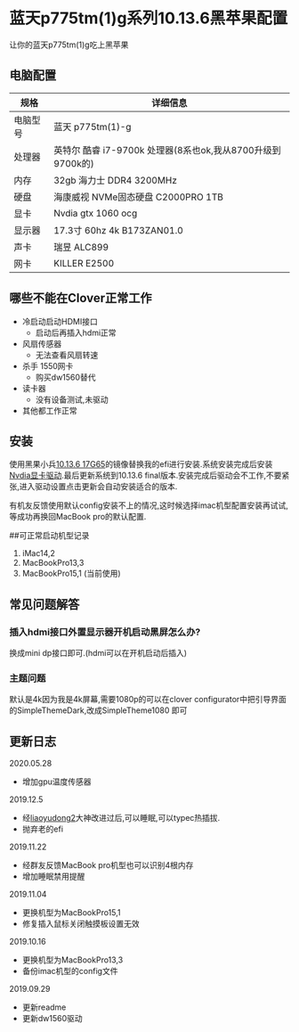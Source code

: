 # 蓝天p775tm(1)g系列10.13.6黑苹果配置


让你的蓝天p775tm(1)g吃上黑苹果

<!--[English](README.md) | 中文-->

## 电脑配置

| 规格     | 详细信息                                     |
| -------- | ---------------------------------------- |
| 电脑型号 | 蓝天 p775tm(1)-g             |
| 处理器   | 英特尔 酷睿 i7-9700k 处理器(8系也ok,我从8700升级到9700k的)             |
| 内存     | 32gb 海力士 DDR4 3200MHz                 |
| 硬盘     | 海康威视 NVMe固态硬盘 C2000PRO 1TB                  |
| 显卡 | Nvdia gtx 1060 ocg                           |
| 显示器   | 17.3寸 60hz 4k B173ZAN01.0  |
| 声卡     | 瑞昱 ALC899                    |
| 网卡     | KILLER E2500                              |



## 哪些不能在Clover正常工作

- 冷启动启动HDMI接口
  - 启动后再插入hdmi正常
- 风扇传感器
  - 无法查看风扇转速
- 杀手 1550网卡
  - 购买dw1560替代
- 读卡器
  - 没有设备测试,未驱动
- 其他都工作正常



## 安装

使用黑果小兵[10.13.6 17G65](https://blog.daliansky.net/macOS-High-Sierra-10.13.6-17G65-Release-Version-with-Clover-4596-original-mirror.html)的镜像替换我的efi进行安装.系统安装完成后安装[Nvdia显卡驱动](https://images.nvidia.com/mac/pkg/387/WebDriver-387.10.10.10.40.105.pkg).最后更新系统到10.13.6 final版本.安装完成后驱动会不工作,不要紧张,进入驱动设置点击更新会自动安装适合的版本.

有机友反馈使用默认config安装不上的情况,这时候选择imac机型配置安装再试试,等成功再换回MacBook pro的默认配置.


##可正常启动机型记录

1. iMac14,2
2. MacBookPro13,3
3. MacBookPro15,1 (当前使用)


## 常见问题解答

### 插入hdmi接口外置显示器开机启动黑屏怎么办?

换成mini dp接口即可.(hdmi可以在开机启动后插入)

###  主题问题
默认是4k因为我是4k屏幕,需要1080p的可以在clover configurator中把引导界面的SimpleThemeDark,改成SimpleTheme1080 即可


## 更新日志
2020.05.28

- 增加gpu温度传感器

2019.12.5

- 经[liaoyudong2](https://github.com/liaoyudong2)大神改进过后,可以睡眠,可以typec热插拔.
- 抛弃老的efi


2019.11.22

- 经群友反馈MacBook pro机型也可以识别4根内存
- 增加睡眠禁用提醒

2019.11.04

- 更换机型为MacBookPro15,1
- 修复插入鼠标关闭触摸板设置无效

2019.10.16

- 更换机型为MacBookPro13,3 
- 备份imac机型的config文件

2019.09.29

- 更新readme
- 更新dw1560驱动

